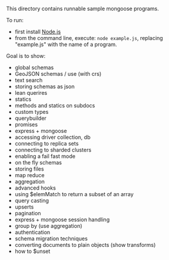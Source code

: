 
This directory contains runnable sample mongoose programs.

To run:

  - first install [Node.js](http://nodejs.org/)
  - from the command line, execute: `node example.js`, replacing "example.js" with the name of a program.


Goal is to show:

- global schemas
- GeoJSON schemas / use (with crs)
- text search
- storing schemas as json
- lean querires
- statics
- methods and statics on subdocs
- custom types
- querybuilder
- promises
- express + mongoose
- accessing driver collection, db
- connecting to replica sets
- connecting to sharded clusters
- enabling a fail fast mode
- on the fly schemas
- storing files
- map reduce
- aggregation
- advanced hooks
- using $elemMatch to return a subset of an array
- query casting
- upserts
- pagination
- express + mongoose session handling
- group by (use aggregation)
- authentication
- schema migration techniques
- converting documents to plain objects (show transforms)
- how to $unset

